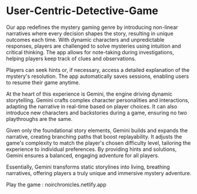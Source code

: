 # User-Centric-Detective-Game
Our app redefines the mystery gaming genre by introducing non-linear narratives where every decision shapes the story, resulting in unique outcomes each time. With dynamic characters and unpredictable responses, players are challenged to solve mysteries using intuition and critical thinking. The app allows for note-taking during investigations, helping players keep track of clues and observations.

Players can seek hints or, if necessary, access a detailed explanation of the mystery's resolution. The app automatically saves sessions, enabling users to resume their game anytime.

At the heart of this experience is Gemini, the engine driving dynamic storytelling. Gemini crafts complex character personalities and interactions, adapting the narrative in real-time based on player choices. It can also introduce new characters and backstories during a game, ensuring no two playthroughs are the same.

Given only the foundational story elements, Gemini builds and expands the narrative, creating branching paths that boost replayability. It adjusts the game's complexity to match the player's chosen difficulty level, tailoring the experience to individual preferences. By providing hints and solutions, Gemini ensures a balanced, engaging adventure for all players.

Essentially, Gemini transforms static storylines into living, breathing narratives, offering players a truly unique and immersive mystery adventure.

Play the game : noirchronicles.netlify.app

